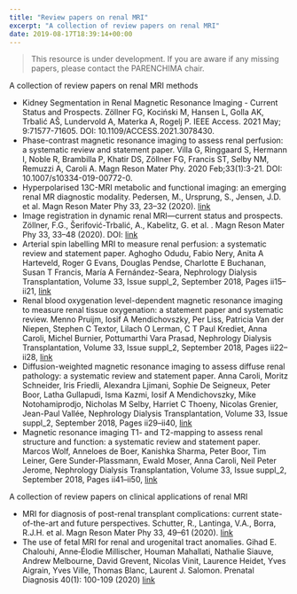 ```yaml
---
title: "Review papers on renal MRI"
excerpt: "A collection of review papers on renal MRI"
date: 2019-08-17T18:39:14+00:00
---
```


> This resource is under development. If you are aware if any missing papers, please contact the PARENCHIMA chair.

A collection of review papers on renal MRI methods

- Kidney Segmentation in Renal Magnetic Resonance Imaging - Current Status and Prospects. Zöllner FG, Kociński M, Hansen L, Golla AK, Trbalić AŠ, Lundervold A, Materka A, Rogelj P. IEEE Access. 2021 May; 9:71577-71605. DOI: 10.1109/ACCESS.2021.3078430.
- Phase-contrast magnetic resonance imaging to assess renal perfusion: a systematic review and statement paper. Villa G, Ringgaard S, Hermann I, Noble R, Brambilla P, Khatir DS, Zöllner FG, Francis ST, Selby NM, Remuzzi A, Caroli A. Magn Reson Mater Phy. 2020 Feb;33(1):3-21. DOI: 10.1007/s10334-019-00772-0.
- Hyperpolarised 13C-MRI metabolic and functional imaging: an emerging renal MR diagnostic modality. Pedersen, M., Ursprung, S., Jensen, J.D. et al.  Magn Reson Mater Phy 33, 23–32 (2020). [link](https://doi.org/10.1007/s10334-019-00801-y)
- Image registration in dynamic renal MRI—current status and prospects. Zöllner, F.G., Šerifović-Trbalić, A., Kabelitz, G. et al. . Magn Reson Mater Phy 33, 33–48 (2020). DOI: [link](https://doi.org/10.1007/s10334-019-00782-y)
- Arterial spin labelling MRI to measure renal perfusion: a systematic review and statement paper. Aghogho Odudu, Fabio Nery, Anita A Harteveld, Roger G Evans, Douglas Pendse, Charlotte E Buchanan, Susan T Francis, María A Fernández-Seara, Nephrology Dialysis Transplantation, Volume 33, Issue suppl_2, September 2018, Pages ii15–ii21, [link](https://doi.org/10.1093/ndt/gfy180)
- Renal blood oxygenation level-dependent magnetic resonance imaging to measure renal tissue oxygenation: a statement paper and systematic review. Menno Pruijm, Iosif A Mendichovszky, Per Liss, Patricia Van der Niepen, Stephen C Textor, Lilach O Lerman, C T Paul Krediet, Anna Caroli, Michel Burnier, Pottumarthi Vara Prasad, Nephrology Dialysis Transplantation, Volume 33, Issue suppl_2, September 2018, Pages ii22–ii28, [link](https://doi.org/10.1093/ndt/gfy243)
- Diffusion-weighted magnetic resonance imaging to assess diffuse renal pathology: a systematic review and statement paper. Anna Caroli, Moritz Schneider, Iris Friedli, Alexandra Ljimani, Sophie De Seigneux, Peter Boor, Latha Gullapudi, Isma Kazmi, Iosif A Mendichovszky, Mike Notohamiprodjo, Nicholas M Selby, Harriet C Thoeny, Nicolas Grenier, Jean-Paul Vallée, Nephrology Dialysis Transplantation, Volume 33, Issue suppl_2, September 2018, Pages ii29–ii40, [link](https://doi.org/10.1093/ndt/gfy163)
- Magnetic resonance imaging T1- and T2-mapping to assess renal structure and function: a systematic review and statement paper. Marcos Wolf, Anneloes de Boer, Kanishka Sharma, Peter Boor, Tim Leiner, Gere Sunder-Plassmann, Ewald Moser, Anna Caroli, Neil Peter Jerome, Nephrology Dialysis Transplantation, Volume 33, Issue suppl_2, September 2018, Pages ii41–ii50, [link](https://doi.org/10.1093/ndt/gfy198)


A collection of review papers on clinical applications of renal MRI

- MRI for diagnosis of post-renal transplant complications: current state-of-the-art and future perspectives. Schutter, R., Lantinga, V.A., Borra, R.J.H. et al.  Magn Reson Mater Phy 33, 49–61 (2020). [link](https://doi.org/10.1007/s10334-019-00813-8)
- The use of fetal MRI for renal and urogenital tract anomalies. Gihad E. Chalouhi, Anne‐Élodie Millischer, Houman Mahallati, Nathalie Siauve, Andrew Melbourne, David Grevent, Nicolas Vinit, Laurence Heidet, Yves Aigrain, Yves Ville, Thomas Blanc, Laurent J. Salomon. Prenatal Diagnosis 40(1): 100-109 (2020) [link](https://obgyn.onlinelibrary.wiley.com/doi/10.1002/pd.5610)